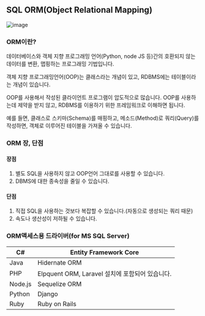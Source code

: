 ## SQL ORM(Object Relational Mapping)

![image](https://user-images.githubusercontent.com/53684676/90131200-b5a4af80-dda6-11ea-84a2-09d2afd52654.png)

### ORM이란?

데이터베이스와 객체 지향 프로그래밍 언어(Python, node JS 등)간의 호환되지 않는 데이터를 변환, 맵핑하는 프로그래밍 기법입니다.

객체 지향 프로그래밍언어(OOP)는 클래스라는 개념이 있고, RDBMS에는 테이블이라는 개념이 있습니다.

OOP를 사용해서 작성된 클라이언트 프로그램이 압도적으로 많습니다. OOP를 사용하는데 제약을 받지 않고, RDBMS를 이용하기 위한 프레임워크로 이해하면 됩니다.

예를 들면, 클래스로 스키마(Schema)를 매핑하고, 메소드(Method)로 쿼리(Query)를 작성하면, 객체로 이루어진 테이블을 가져올 수 있습니다.

### ORM 장, 단점

#### 장점

1. 별도 SQL을 사용하지 않고 OOP언어 그대로를 사용할 수 있습니다.
2. DBMS에 대한 종속성을 줄일 수 있습니다.

#### 단점

1. 직접 SQL을 사용하는 것보다 복잡할 수 있습니다.(자동으로 생성되는 쿼리 때문)
2. 속도나 생산성이 저하될 수 있습니다.

### ORM액세스용 드라이버(for MS SQL Server)

| C#      | Entity Framework Core                           |
| ------- | ----------------------------------------------- |
| Java    | Hidernate ORM                                   |
| PHP     | Elpquent ORM, Laravel 설치에 포함되어 있습니다. |
| Node.js | Sequelize ORM                                   |
| Python  | Django                                          |
| Ruby    | Ruby on Rails                                   |


